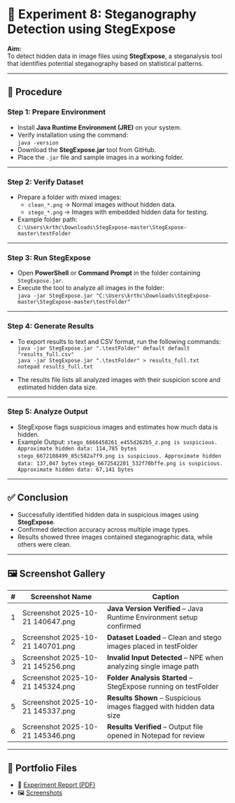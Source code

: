 # 🧪 Experiment 8: Steganography Detection using StegExpose

**Aim:**  
To detect hidden data in image files using **StegExpose**, a steganalysis tool that identifies potential steganography based on statistical patterns.  

---

## 📝 Procedure  

### Step 1: Prepare Environment  
- Install **Java Runtime Environment (JRE)** on your system.  
- Verify installation using the command:  
  `java -version`  
- Download the **StegExpose.jar** tool from GitHub.  
- Place the `.jar` file and sample images in a working folder.  

---

### Step 2: Verify Dataset  
- Prepare a folder with mixed images:  
  - `clean_*.png` → Normal images without hidden data.  
  - `stego_*.png` → Images with embedded hidden data for testing.  
- Example folder path:  
  `C:\Users\krthc\Downloads\StegExpose-master\StegExpose-master\testFolder`

---

### Step 3: Run StegExpose  
- Open **PowerShell** or **Command Prompt** in the folder containing `StegExpose.jar`.  
- Execute the tool to analyze all images in the folder:  
  `java -jar StegExpose.jar "C:\Users\krthc\Downloads\StegExpose-master\StegExpose-master\testFolder"`

---

### Step 4: Generate Results  
- To export results to text and CSV format, run the following commands:  
  `java -jar StegExpose.jar ".\testFolder" default default "results_full.csv"`  
  `java -jar StegExpose.jar ".\testFolder" > results_full.txt`  
  `notepad results_full.txt`  

- The results file lists all analyzed images with their suspicion score and estimated hidden data size.  

---

### Step 5: Analyze Output  
- StegExpose flags suspicious images and estimates how much data is hidden.  
- Example Output:
  `stego_6666458261_e455d262b5_z.png is suspicious. Approximate hidden data: 114,785 bytes`
  `stego_6672108499_85c582a7f9.png is suspicious. Approximate hidden data: 137,047 bytes`
  `stego_6672542201_532f70bffe.png is suspicious. Approximate hidden data: 67,141 bytes`
  
---

## ✅ Conclusion  
- Successfully identified hidden data in suspicious images using **StegExpose**.  
- Confirmed detection accuracy across multiple image types.  
- Results showed three images contained steganographic data, while others were clean.  

---

## 🖼️ Screenshot Gallery  

| # | Screenshot Name | Caption |
|---|------------------|---------|
| 1 | Screenshot 2025-10-21 140647.png | **Java Version Verified** – Java Runtime Environment setup confirmed |
| 2 | Screenshot 2025-10-21 140701.png | **Dataset Loaded** – Clean and stego images placed in testFolder |
| 3 | Screenshot 2025-10-21 145256.png | **Invalid Input Detected** – NPE when analyzing single image path |
| 4 | Screenshot 2025-10-21 145324.png | **Folder Analysis Started** – StegExpose running on testFolder |
| 5 | Screenshot 2025-10-21 145337.png | **Results Shown** – Suspicious images flagged with hidden data size |
| 6 | Screenshot 2025-10-21 145346.png | **Results Verified** – Output file opened in Notepad for review |

---

## 📂 Portfolio Files  
- 📄 [Experiment Report (PDF)](Ex.No.8-Steganography.pdf)  
- 🖼️ [Screenshots](screenshots/)

